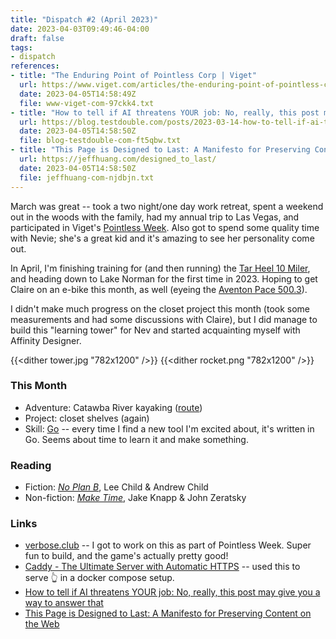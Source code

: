 ```yaml
---
title: "Dispatch #2 (April 2023)"
date: 2023-04-03T09:49:46-04:00
draft: false
tags:
- dispatch
references:
- title: "The Enduring Point of Pointless Corp | Viget"
  url: https://www.viget.com/articles/the-enduring-point-of-pointless-corp/
  date: 2023-04-05T14:58:49Z
  file: www-viget-com-97ckk4.txt
- title: "How to tell if AI threatens YOUR job: No, really, this post may give you a way to answer that"
  url: https://blog.testdouble.com/posts/2023-03-14-how-to-tell-if-ai-threatens-your-job/
  date: 2023-04-05T14:58:50Z
  file: blog-testdouble-com-ft5qbw.txt
- title: "This Page is Designed to Last: A Manifesto for Preserving Content on the Web"
  url: https://jeffhuang.com/designed_to_last/
  date: 2023-04-05T14:58:50Z
  file: jeffhuang-com-njdbjn.txt
---
```


March was great -- took a two night/one day work retreat, spent a weekend out in the woods with the family, had my annual trip to Las Vegas, and participated in Viget's [Pointless Week][1]. Also got to spend some quality time with Nevie; she's a great kid and it's amazing to see her personality come out.

<!--more-->

In April, I'm finishing training for (and then running) the [Tar Heel 10 Miler][2], and heading down to Lake Norman for the first time in 2023. Hoping to get Claire on an e-bike this month, as well (eyeing the [Aventon Pace 500.3][3]).

[1]: https://www.viget.com/articles/the-enduring-point-of-pointless-corp/
[2]: https://capstoneraces.com/tar-heel-10-miler/
[3]: https://www.aventon.com/products/pace500-3-step-through-ebike?variant=42381879279811

I didn't make much progress on the closet project this month (took some measurements and had some discussions with Claire), but I did manage to build this "learning tower" for Nev and started acquainting myself with Affinity Designer.

{{<dither tower.jpg "782x1200" />}}
{{<dither rocket.png "782x1200" />}}


### This Month

* Adventure: Catawba River kayaking ([route][4])
* Project: closet shelves (again)
* Skill: [Go][5] -- every time I find a new tool I'm excited about, it's written in Go. Seems about time to learn it and make something.

[4]: catawba.pdf
[5]: https://go.dev/

### Reading

* Fiction: [_No Plan B_][6], Lee Child & Andrew Child
* Non-fiction: [_Make Time_][7], Jake Knapp & John Zeratsky

[6]: https://bookshop.org/p/books/no-plan-b-a-jack-reacher-novel-lee-child/18543325?ean=9781984818546
[7]: https://bookshop.org/p/books/make-time-how-to-focus-on-what-matters-every-day-jake-knapp/12094196?ean=9780525572428

### Links

* [verbose.club][8] -- I got to work on this as part of Pointless Week. Super fun to build, and the game's actually pretty good!
* [Caddy - The Ultimate Server with Automatic HTTPS][9] -- used this to serve 👆 in a docker compose setup.
* [How to tell if AI threatens YOUR job: No, really, this post may give you a way to answer that][10]
* [This Page is Designed to Last: A Manifesto for Preserving Content on the Web][11]

[8]: https://verbose.club/
[9]: https://caddyserver.com/
[10]: https://blog.testdouble.com/posts/2023-03-14-how-to-tell-if-ai-threatens-your-job/
[11]: https://jeffhuang.com/designed_to_last/
